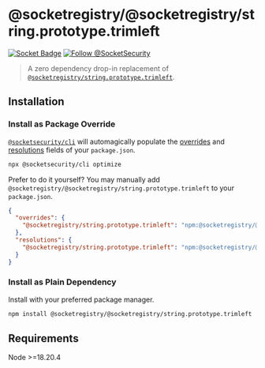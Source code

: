 # @socketregistry/@socketregistry/string.prototype.trimleft

[![Socket Badge](https://socket.dev/api/badge/npm/package/@socketregistry/@socketregistry/string.prototype.trimleft)](https://socket.dev/npm/package/@socketregistry/@socketregistry/string.prototype.trimleft)
[![Follow @SocketSecurity](https://img.shields.io/twitter/follow/SocketSecurity?style=social)](https://twitter.com/SocketSecurity)

> A zero dependency drop-in replacement of
> [`@socketregistry/string.prototype.trimleft`](https://www.npmjs.com/package/@socketregistry/string.prototype.trimleft).

## Installation

### Install as Package Override

[`@socketsecurity/cli`](https://www.npmjs.com/package/@socketsecurity/cli) will
automagically populate the
[overrides](https://docs.npmjs.com/cli/v9/configuring-npm/package-json#overrides)
and [resolutions](https://yarnpkg.com/configuration/manifest#resolutions) fields
of your `package.json`.

```sh
npx @socketsecurity/cli optimize
```

Prefer to do it yourself? You may manually add
`@socketregistry/@socketregistry/string.prototype.trimleft` to your
`package.json`.

```json
{
  "overrides": {
    "@socketregistry/string.prototype.trimleft": "npm:@socketregistry/@socketregistry/string.prototype.trimleft@^1"
  },
  "resolutions": {
    "@socketregistry/string.prototype.trimleft": "npm:@socketregistry/@socketregistry/string.prototype.trimleft@^1"
  }
}
```

### Install as Plain Dependency

Install with your preferred package manager.

```sh
npm install @socketregistry/@socketregistry/string.prototype.trimleft
```

## Requirements

Node &gt;=18.20.4
